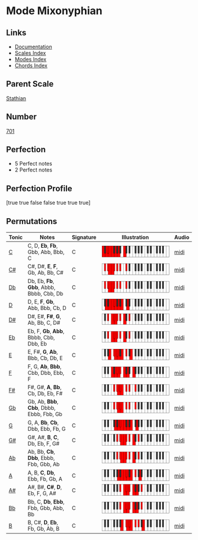 # Mode Mixonyphian

## Links

- [Documentation](index.md)
- [Scales Index](Scales.md)
- [Modes Index](Modes.md)
- [Chords Index](Chords.md)

## Parent Scale

[Stathian](ScaleStathian.md)

## Number

[701](https://ianring.com/musictheory/scales/701)

## Perfection

- 5 Perfect notes
- 2 Perfect notes

## Perfection Profile

[true true false false true true true]

## Permutations

| Tonic | Notes | Signature | Illustration | Audio |
|-------|-------|-----------|--------------|-------|
| [C](ModeCNaturalMixonyphian.md) | C, D, **Eb**, **Fb**, Gbb, Abb, Bbb, C | C | ![CNaturalMixonyphian](ModeCNaturalMixonyphian.png) | [midi](https://github.com/edipermadi/music/blob/main/docs/ModeCNaturalMixonyphian.mid?raw=true) |
| [C#](ModeCSharpMixonyphian.md) | C#, D#, **E**, **F**, Gb, Ab, Bb, C# | C | ![CSharpMixonyphian](ModeCSharpMixonyphian.png) | [midi](https://github.com/edipermadi/music/blob/main/docs/ModeCSharpMixonyphian.mid?raw=true) |
| [Db](ModeDFlatMixonyphian.md) | Db, Eb, **Fb**, **Gbb**, Abbb, Bbbb, Cbb, Db | C | ![DFlatMixonyphian](ModeDFlatMixonyphian.png) | [midi](https://github.com/edipermadi/music/blob/main/docs/ModeDFlatMixonyphian.mid?raw=true) |
| [D](ModeDNaturalMixonyphian.md) | D, E, **F**, **Gb**, Abb, Bbb, Cb, D | C | ![DNaturalMixonyphian](ModeDNaturalMixonyphian.png) | [midi](https://github.com/edipermadi/music/blob/main/docs/ModeDNaturalMixonyphian.mid?raw=true) |
| [D#](ModeDSharpMixonyphian.md) | D#, E#, **F#**, **G**, Ab, Bb, C, D# | C | ![DSharpMixonyphian](ModeDSharpMixonyphian.png) | [midi](https://github.com/edipermadi/music/blob/main/docs/ModeDSharpMixonyphian.mid?raw=true) |
| [Eb](ModeEFlatMixonyphian.md) | Eb, F, **Gb**, **Abb**, Bbbb, Cbb, Dbb, Eb | C | ![EFlatMixonyphian](ModeEFlatMixonyphian.png) | [midi](https://github.com/edipermadi/music/blob/main/docs/ModeEFlatMixonyphian.mid?raw=true) |
| [E](ModeENaturalMixonyphian.md) | E, F#, **G**, **Ab**, Bbb, Cb, Db, E | C | ![ENaturalMixonyphian](ModeENaturalMixonyphian.png) | [midi](https://github.com/edipermadi/music/blob/main/docs/ModeENaturalMixonyphian.mid?raw=true) |
| [F](ModeFNaturalMixonyphian.md) | F, G, **Ab**, **Bbb**, Cbb, Dbb, Ebb, F | C | ![FNaturalMixonyphian](ModeFNaturalMixonyphian.png) | [midi](https://github.com/edipermadi/music/blob/main/docs/ModeFNaturalMixonyphian.mid?raw=true) |
| [F#](ModeFSharpMixonyphian.md) | F#, G#, **A**, **Bb**, Cb, Db, Eb, F# | C | ![FSharpMixonyphian](ModeFSharpMixonyphian.png) | [midi](https://github.com/edipermadi/music/blob/main/docs/ModeFSharpMixonyphian.mid?raw=true) |
| [Gb](ModeGFlatMixonyphian.md) | Gb, Ab, **Bbb**, **Cbb**, Dbbb, Ebbb, Fbb, Gb | C | ![GFlatMixonyphian](ModeGFlatMixonyphian.png) | [midi](https://github.com/edipermadi/music/blob/main/docs/ModeGFlatMixonyphian.mid?raw=true) |
| [G](ModeGNaturalMixonyphian.md) | G, A, **Bb**, **Cb**, Dbb, Ebb, Fb, G | C | ![GNaturalMixonyphian](ModeGNaturalMixonyphian.png) | [midi](https://github.com/edipermadi/music/blob/main/docs/ModeGNaturalMixonyphian.mid?raw=true) |
| [G#](ModeGSharpMixonyphian.md) | G#, A#, **B**, **C**, Db, Eb, F, G# | C | ![GSharpMixonyphian](ModeGSharpMixonyphian.png) | [midi](https://github.com/edipermadi/music/blob/main/docs/ModeGSharpMixonyphian.mid?raw=true) |
| [Ab](ModeAFlatMixonyphian.md) | Ab, Bb, **Cb**, **Dbb**, Ebbb, Fbb, Gbb, Ab | C | ![AFlatMixonyphian](ModeAFlatMixonyphian.png) | [midi](https://github.com/edipermadi/music/blob/main/docs/ModeAFlatMixonyphian.mid?raw=true) |
| [A](ModeANaturalMixonyphian.md) | A, B, **C**, **Db**, Ebb, Fb, Gb, A | C | ![ANaturalMixonyphian](ModeANaturalMixonyphian.png) | [midi](https://github.com/edipermadi/music/blob/main/docs/ModeANaturalMixonyphian.mid?raw=true) |
| [A#](ModeASharpMixonyphian.md) | A#, B#, **C#**, **D**, Eb, F, G, A# | C | ![ASharpMixonyphian](ModeASharpMixonyphian.png) | [midi](https://github.com/edipermadi/music/blob/main/docs/ModeASharpMixonyphian.mid?raw=true) |
| [Bb](ModeBFlatMixonyphian.md) | Bb, C, **Db**, **Ebb**, Fbb, Gbb, Abb, Bb | C | ![BFlatMixonyphian](ModeBFlatMixonyphian.png) | [midi](https://github.com/edipermadi/music/blob/main/docs/ModeBFlatMixonyphian.mid?raw=true) |
| [B](ModeBNaturalMixonyphian.md) | B, C#, **D**, **Eb**, Fb, Gb, Ab, B | C | ![BNaturalMixonyphian](ModeBNaturalMixonyphian.png) | [midi](https://github.com/edipermadi/music/blob/main/docs/ModeBNaturalMixonyphian.mid?raw=true) |
